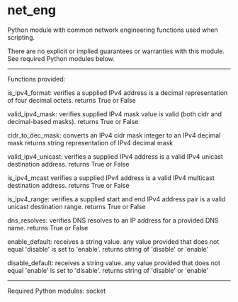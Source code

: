 # net_eng
Python module with common network engineering functions used when scripting.

There are no explicit or implied guarantees or warranties with this module.
See required Python modules below.

-----
Functions provided:

is_ipv4_format: 
verifies a supplied IPv4 address is a decimal representation of four decimal octets.
returns True or False

valid_ipv4_mask:
verifies supplied IPv4 mask value is valid (both cidr and decimal-based masks).
returns True or False

cidr_to_dec_mask:
converts an IPv4 cidr mask integer to an IPv4 decimal mask
returns string representation of IPv4 decimal mask

valid_ipv4_unicast:
verifies a supplied IPv4 address is a valid IPv4 unicast destination address.
returns True or False

is_ipv4_mcast
verifies a supplied IPv4 address is a valid IPv4 multicast destination address.
returns True or False

is_ipv4_range:
verifies a supplied start and end IPv4 address pair is a valid unicast destination range.
returns True or False

dns_resolves:
verifies DNS resolves to an IP address for a provided DNS name.
returns True or False

enable_default:
receives a string value. any value provided that does not equal 'disable' is set to 'enable'.
returns string of 'disable' or 'enable'

disable_default:
receives a string value. any value provided that does not equal 'enable' is set to 'disable'.
returns string of 'disable' or 'enable'


-----
Required Python modules:
socket

